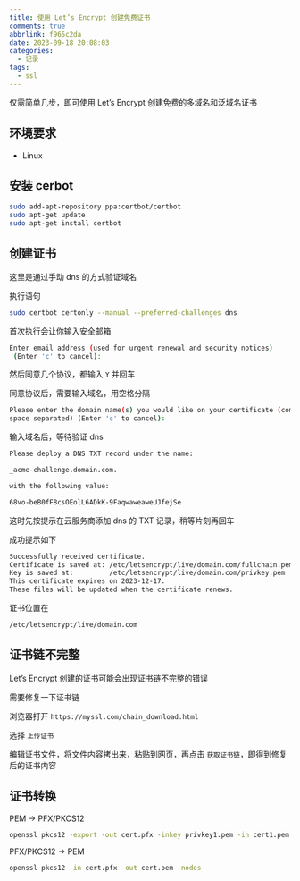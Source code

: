 ```yaml
---
title: 使用 Let’s Encrypt 创建免费证书
comments: true
abbrlink: f965c2da
date: 2023-09-18 20:08:03
categories:
  - 记录
tags:
  - ssl
---
```


仅需简单几步，即可使用 Let’s Encrypt 创建免费的多域名和泛域名证书

<!--more-->

## 环境要求

- Linux

## 安装 cerbot

```sh
sudo add-apt-repository ppa:certbot/certbot
sudo apt-get update
sudo apt-get install certbot
```

## 创建证书

这里是通过手动 dns 的方式验证域名

执行语句

```sh
sudo certbot certonly --manual --preferred-challenges dns
```

首次执行会让你输入安全邮箱

```sh
Enter email address (used for urgent renewal and security notices)
 (Enter 'c' to cancel):
```

然后同意几个协议，都输入 `Y` 并回车

同意协议后，需要输入域名，用空格分隔

```sh
Please enter the domain name(s) you would like on your certificate (comma and/or
space separated) (Enter 'c' to cancel):
```

输入域名后，等待验证 dns

```sh
Please deploy a DNS TXT record under the name:

_acme-challenge.domain.com.

with the following value:

68vo-beB0fF8csOEolL6ADkK-9FaqwaweaweUJfejSe
```

这时先按提示在云服务商添加 dns 的 TXT 记录，稍等片刻再回车

成功提示如下

```sh
Successfully received certificate.
Certificate is saved at: /etc/letsencrypt/live/domain.com/fullchain.pem
Key is saved at:         /etc/letsencrypt/live/domain.com/privkey.pem
This certificate expires on 2023-12-17.
These files will be updated when the certificate renews.
```

证书位置在

```sh
/etc/letsencrypt/live/domain.com
```

## 证书链不完整

Let’s Encrypt 创建的证书可能会出现证书链不完整的错误

需要修复一下证书链

浏览器打开 `https://myssl.com/chain_download.html`

选择 `上传证书`

编辑证书文件，将文件内容拷出来，粘贴到网页，再点击 `获取证书链`，即得到修复后的证书内容

## 证书转换

PEM -> PFX/PKCS12

```bash
openssl pkcs12 -export -out cert.pfx -inkey privkey1.pem -in cert1.pem -certfile chain1.pem
```

PFX/PKCS12 -> PEM

```bash
openssl pkcs12 -in cert.pfx -out cert.pem -nodes
```
